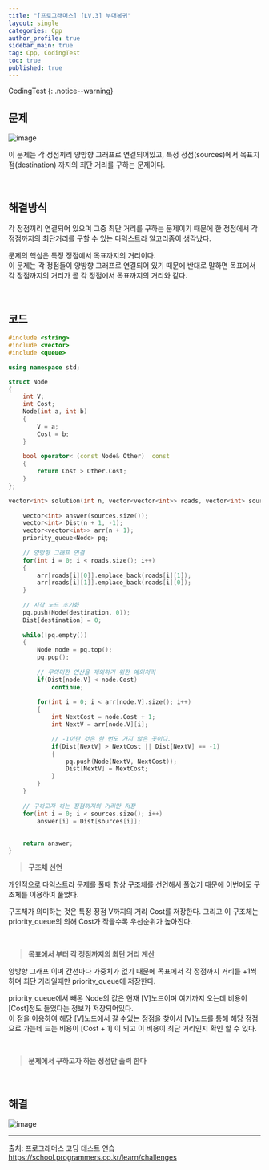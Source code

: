 ```yaml
---
title: "[프로그래머스] [LV.3] 부대복귀"
layout: single
categories: Cpp
author_profile: true
sidebar_main: true
tag: Cpp, CodingTest
toc: true
published: true
---
```






CodingTest
{: .notice--warning}



## 문제

![image](https://github.com/PREADIM/PREADIM.github.io/assets/69719507/df4175a2-86f8-456c-b18e-6d8e562caa5e)

이 문제는 각 정점끼리 양방향 그래프로 연결되어있고, 특정 정점(sources)에서 목표지점(destination) 까지의 최단 거리를 구하는 문제이다.


<br>



## 해결방식


각 정점끼리 연결되어 있으며 그중 최단 거리를 구하는 문제이기 때문에 한 정점에서 각 정점까지의 최단거리를 구할 수 있는 다익스트라 알고리즘이 생각났다.  

문제의 핵심은 특정 정점에서 목표까지의 거리이다.    
이 문제는 각 정점들이 양방향 그래프로 연결되어 있기 때문에 반대로 말하면 목표에서 각 정점까지의 거리가 곧 각 정점에서 목표까지의 거리와 같다.


<br>


## 코드



```cpp
#include <string>
#include <vector>
#include <queue>

using namespace std;

struct Node
{
    int V;
    int Cost;
    Node(int a, int b)
    {
        V = a;
        Cost = b;
    }
    
    bool operator< (const Node& Other)  const
    {
        return Cost > Other.Cost;
    }
};

vector<int> solution(int n, vector<vector<int>> roads, vector<int> sources, int destination) {
    
    vector<int> answer(sources.size());
    vector<int> Dist(n + 1, -1);
    vector<vector<int>> arr(n + 1);
    priority_queue<Node> pq;
    
    // 양방향 그래프 연결
    for(int i = 0; i < roads.size(); i++)
    {     
        arr[roads[i][0]].emplace_back(roads[i][1]);
        arr[roads[i][1]].emplace_back(roads[i][0]);        
    }
    
    // 시작 노드 초기화
    pq.push(Node(destination, 0));
    Dist[destination] = 0;
    
    while(!pq.empty())
    {
        Node node = pq.top();
        pq.pop();
        
        // 무의미한 연산을 제외하기 위한 예외처리
        if(Dist[node.V] < node.Cost)
            continue;
        
        for(int i = 0; i < arr[node.V].size(); i++)
        {
            int NextCost = node.Cost + 1;
            int NextV = arr[node.V][i];

            // -1이란 것은 한 번도 가지 않은 곳이다.
            if(Dist[NextV] > NextCost || Dist[NextV] == -1) 
            {
                pq.push(Node(NextV, NextCost));
                Dist[NextV] = NextCost;
            }
        }
    }
    
    // 구하고자 하는 정점까지의 거리만 저장
    for(int i = 0; i < sources.size(); i++)
        answer[i] = Dist[sources[i]];
    
    
    return answer;
}
```

> **구조체 선언**

개인적으로 다익스트라 문제를 풀때 항상 구조체를 선언해서 풀었기 때문에 이번에도 구조체를 이용하여 풀었다.

구조체가 의미하는 것은 특정 정점 V까지의 거리 Cost를 저장한다. 그리고 이 구조체는 priority_queue의 의해 Cost가 작을수록 우선순위가 높아진다.


<br>

> **목표에서 부터 각 정점까지의 최단 거리 계산**   

양방향 그래프 이며 간선마다 가중치가 없기 때문에 목표에서 각 정점까지 거리를 +1씩 하며 최단 거리일때만 priority_queue에 저장한다.

priority_queue에서 빼온 Node의 값은 현재 [V]노드이며 여기까지 오는데 비용이 [Cost]정도 들었다는 정보가 저장되어있다.   
이 점을 이용하여 해당 [V]노드에서 갈 수있는 정점을 찾아서 [V]노드를 통해 해당 정점으로 가는데 드는 비용이 [Cost + 1] 이 되고 이 비용이 최단 거리인지 확인 할 수 있다.


<br>

> **문제에서 구하고자 하는 정점만 출력 한다**



<br>


## 해결

![image](https://github.com/PREADIM/PREADIM.github.io/assets/69719507/1852f2d2-6784-4a8a-9aa3-7f8c6e6b48d3)



***

출처: 프로그래머스 코딩 테스트 연습    
https://school.programmers.co.kr/learn/challenges
